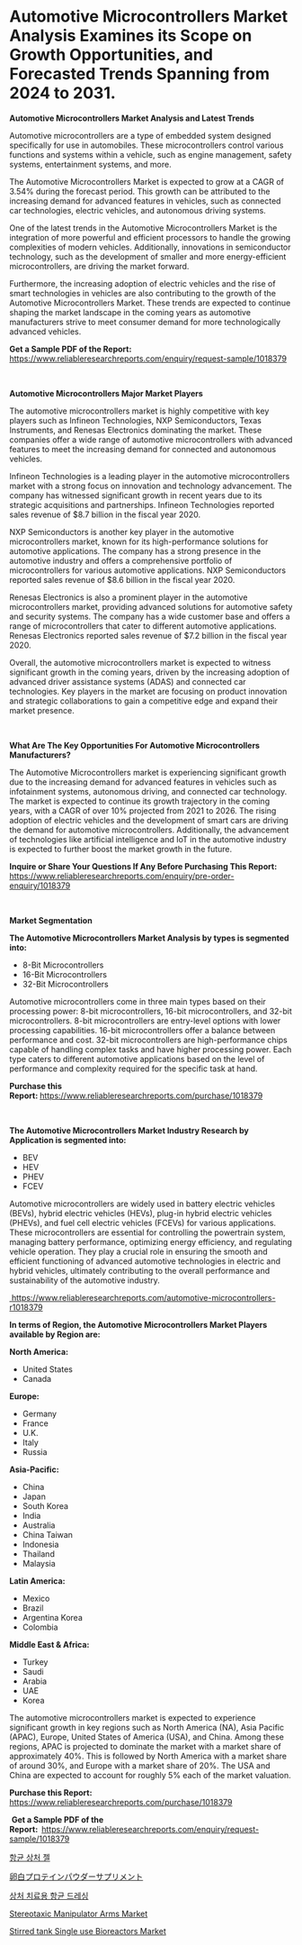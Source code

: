 <p><h1>Automotive Microcontrollers Market Analysis Examines its Scope on Growth Opportunities, and Forecasted Trends Spanning from 2024 to 2031.</h1></p><p><strong>Automotive Microcontrollers Market Analysis and Latest Trends</strong></p>
<p><p>Automotive microcontrollers are a type of embedded system designed specifically for use in automobiles. These microcontrollers control various functions and systems within a vehicle, such as engine management, safety systems, entertainment systems, and more. </p><p>The Automotive Microcontrollers Market is expected to grow at a CAGR of 3.54% during the forecast period. This growth can be attributed to the increasing demand for advanced features in vehicles, such as connected car technologies, electric vehicles, and autonomous driving systems. </p><p>One of the latest trends in the Automotive Microcontrollers Market is the integration of more powerful and efficient processors to handle the growing complexities of modern vehicles. Additionally, innovations in semiconductor technology, such as the development of smaller and more energy-efficient microcontrollers, are driving the market forward. </p><p>Furthermore, the increasing adoption of electric vehicles and the rise of smart technologies in vehicles are also contributing to the growth of the Automotive Microcontrollers Market. These trends are expected to continue shaping the market landscape in the coming years as automotive manufacturers strive to meet consumer demand for more technologically advanced vehicles.</p></p>
<p><strong>Get a Sample PDF of the Report:&nbsp;</strong> <a href="https://www.reliableresearchreports.com/enquiry/request-sample/1018379">https://www.reliableresearchreports.com/enquiry/request-sample/1018379</a></p>
<p>&nbsp;</p>
<p><strong>Automotive Microcontrollers Major Market Players</strong></p>
<p><p>The automotive microcontrollers market is highly competitive with key players such as Infineon Technologies, NXP Semiconductors, Texas Instruments, and Renesas Electronics dominating the market. These companies offer a wide range of automotive microcontrollers with advanced features to meet the increasing demand for connected and autonomous vehicles.</p><p>Infineon Technologies is a leading player in the automotive microcontrollers market with a strong focus on innovation and technology advancement. The company has witnessed significant growth in recent years due to its strategic acquisitions and partnerships. Infineon Technologies reported sales revenue of $8.7 billion in the fiscal year 2020.</p><p>NXP Semiconductors is another key player in the automotive microcontrollers market, known for its high-performance solutions for automotive applications. The company has a strong presence in the automotive industry and offers a comprehensive portfolio of microcontrollers for various automotive applications. NXP Semiconductors reported sales revenue of $8.6 billion in the fiscal year 2020.</p><p>Renesas Electronics is also a prominent player in the automotive microcontrollers market, providing advanced solutions for automotive safety and security systems. The company has a wide customer base and offers a range of microcontrollers that cater to different automotive applications. Renesas Electronics reported sales revenue of $7.2 billion in the fiscal year 2020.</p><p>Overall, the automotive microcontrollers market is expected to witness significant growth in the coming years, driven by the increasing adoption of advanced driver assistance systems (ADAS) and connected car technologies. Key players in the market are focusing on product innovation and strategic collaborations to gain a competitive edge and expand their market presence.</p></p>
<p>&nbsp;</p>
<p><strong>What Are The Key Opportunities For Automotive Microcontrollers Manufacturers?</strong></p>
<p><p>The Automotive Microcontrollers market is experiencing significant growth due to the increasing demand for advanced features in vehicles such as infotainment systems, autonomous driving, and connected car technology. The market is expected to continue its growth trajectory in the coming years, with a CAGR of over 10% projected from 2021 to 2026. The rising adoption of electric vehicles and the development of smart cars are driving the demand for automotive microcontrollers. Additionally, the advancement of technologies like artificial intelligence and IoT in the automotive industry is expected to further boost the market growth in the future.</p></p>
<p><strong>Inquire or Share Your Questions If Any Before Purchasing This Report:</strong> <a href="https://www.reliableresearchreports.com/enquiry/pre-order-enquiry/1018379">https://www.reliableresearchreports.com/enquiry/pre-order-enquiry/1018379</a></p>
<p>&nbsp;</p>
<p><strong>Market Segmentation</strong></p>
<p><strong>The Automotive Microcontrollers Market Analysis by types is segmented into:</strong></p>
<p><ul><li>8-Bit Microcontrollers</li><li>16-Bit Microcontrollers</li><li>32-Bit Microcontrollers</li></ul></p>
<p><p>Automotive microcontrollers come in three main types based on their processing power: 8-bit microcontrollers, 16-bit microcontrollers, and 32-bit microcontrollers. 8-bit microcontrollers are entry-level options with lower processing capabilities. 16-bit microcontrollers offer a balance between performance and cost. 32-bit microcontrollers are high-performance chips capable of handling complex tasks and have higher processing power. Each type caters to different automotive applications based on the level of performance and complexity required for the specific task at hand.</p></p>
<p><strong>Purchase this Report:&nbsp;</strong><a href="https://www.reliableresearchreports.com/purchase/1018379">https://www.reliableresearchreports.com/purchase/1018379</a></p>
<p>&nbsp;</p>
<p><strong>The Automotive Microcontrollers Market Industry Research by Application is segmented into:</strong></p>
<p><ul><li>BEV</li><li>HEV</li><li>PHEV</li><li>FCEV</li></ul></p>
<p><p>Automotive microcontrollers are widely used in battery electric vehicles (BEVs), hybrid electric vehicles (HEVs), plug-in hybrid electric vehicles (PHEVs), and fuel cell electric vehicles (FCEVs) for various applications. These microcontrollers are essential for controlling the powertrain system, managing battery performance, optimizing energy efficiency, and regulating vehicle operation. They play a crucial role in ensuring the smooth and efficient functioning of advanced automotive technologies in electric and hybrid vehicles, ultimately contributing to the overall performance and sustainability of the automotive industry.</p></p>
<p><a href="https://www.reliableresearchreports.com/automotive-microcontrollers-r1018379">&nbsp;https://www.reliableresearchreports.com/automotive-microcontrollers-r1018379</a></p>
<p><strong>In terms of Region, the Automotive Microcontrollers Market Players available by Region are:</strong></p>
<p>
    <p> <strong> North America: </strong>
        <ul>
            <li>United States</li>
            <li>Canada</li>
        </ul>
        </p> 
    <p> <strong> Europe: </strong>
        <ul>
            <li>Germany</li>
            <li>France</li>
            <li>U.K.</li>
            <li>Italy</li>
            <li>Russia</li>
        </ul>
        </p> 
    <p> <strong> Asia-Pacific: </strong>
        <ul>
            <li>China</li>
            <li>Japan</li>
            <li>South Korea</li>
            <li>India</li>
            <li>Australia</li>
            <li>China Taiwan</li>
            <li>Indonesia</li>
            <li>Thailand</li>
            <li>Malaysia</li>
        </ul>
        </p> 
    <p> <strong> Latin America: </strong>
        <ul>
            <li>Mexico</li>
            <li>Brazil</li>
            <li>Argentina Korea</li>
            <li>Colombia</li>
        </ul>
        </p> 
    <p> <strong> Middle East & Africa: </strong>
        <ul>
            <li>Turkey</li>
            <li>Saudi</li>
            <li>Arabia</li>
            <li>UAE</li>
            <li>Korea</li>
        </ul>
    </p>
    </p>
<p><p>The automotive microcontrollers market is expected to experience significant growth in key regions such as North America (NA), Asia Pacific (APAC), Europe, United States of America (USA), and China. Among these regions, APAC is projected to dominate the market with a market share of approximately 40%. This is followed by North America with a market share of around 30%, and Europe with a market share of 20%. The USA and China are expected to account for roughly 5% each of the market valuation.</p></p>
<p><strong>Purchase this Report: </strong><a href="https://www.reliableresearchreports.com/purchase/1018379">https://www.reliableresearchreports.com/purchase/1018379</a></p>
<p>&nbsp;<strong>Get a Sample PDF of the Report:&nbsp;&nbsp;</strong><a href="https://www.reliableresearchreports.com/enquiry/request-sample/1018379">https://www.reliableresearchreports.com/enquiry/request-sample/1018379</a></p>
<p><strong></strong></p>
<p><p><a href="https://github.com/vsckjg50460/Market-Research-Report-List-2/blob/main/8685487127203.md">항균 상처 젤</a></p><p><a href="https://github.com/marbadji/Market-Research-Report-List-2/blob/main/4816288120144.md">卵白プロテインパウダーサプリメント</a></p><p><a href="https://github.com/akzkkws047661437/Market-Research-Report-List-2/blob/main/5481580127202.md">상처 치료용 항균 드레싱</a></p><p><a href="https://github.com/BryceTownsendr/Market-Research-Report-List-5/blob/main/stereotaxic-manipulator-arms-market.md">Stereotaxic Manipulator Arms Market</a></p><p><a href="https://github.com/mahnoor2003/Market-Research-Report-List-4/blob/main/stirred-tank-single-use-bioreactors-market.md">Stirred tank Single use Bioreactors Market</a></p></p>